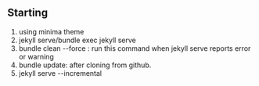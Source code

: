 ## Starting
1. using minima theme
2. jekyll serve/bundle exec jekyll serve
3. bundle clean --force : run this command when jekyll serve reports error or warning
4. bundle update: after cloning from github.
5. jekyll serve --incremental
